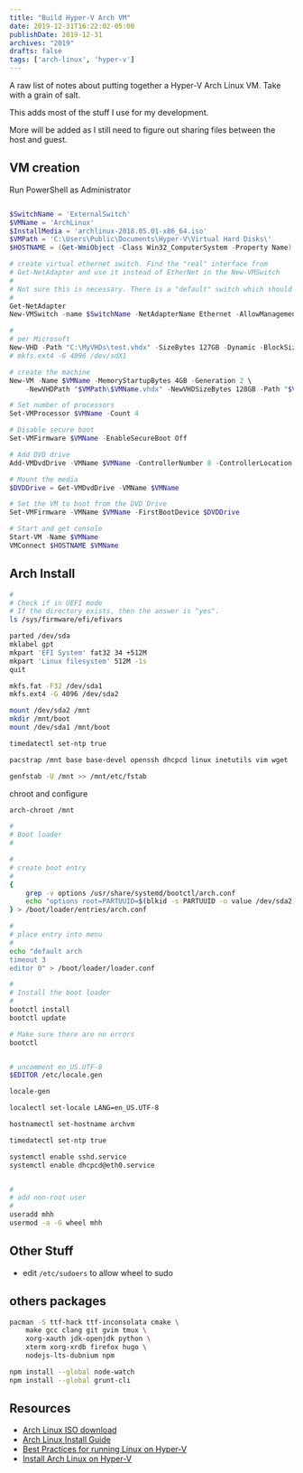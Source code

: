 ```yaml
---
title: "Build Hyper-V Arch VM"
date: 2019-12-31T16:22:02-05:00
publishDate: 2019-12-31
archives: "2019"
drafts: false
tags: ['arch-linux', 'hyper-v']
---
```



A raw list of notes about putting together a Hyper-V Arch Linux VM. Take with
a grain of salt.

This adds most of the stuff I use for my development.

More will be added as I still need to figure out sharing files between the host
and guest.

<!--more-->

## VM creation

Run PowerShell as Administrator

```ps1

$SwitchName = 'ExternalSwitch'
$VMName = 'ArchLinux'
$InstallMedia = 'archlinux-2018.05.01-x86_64.iso'
$VMPath = 'C:\Users\Public\Documents\Hyper-V\Virtual Hard Disks\'
$HOSTNAME = (Get-WmiObject -Class Win32_ComputerSystem -Property Name).Name

# create virtual ethernet switch. Find the "real" interface from
# Get-NetAdapter and use it instead of EtherNet in the New-VMSwitch
#
# Not sure this is necessary. There is a "default" switch which should work.
#
Get-NetAdapter
New-VMSwitch -name $SwitchName -NetAdapterName Ethernet -AllowManagementOS $true

#
# per Microsoft
New-VHD -Path "C:\MyVHDs\test.vhdx" -SizeBytes 127GB -Dynamic -BlockSizeBytes 1MB
# mkfs.ext4 -G 4096 /dev/sdX1

# create the machine
New-VM -Name $VMName -MemoryStartupBytes 4GB -Generation 2 \
	-NewVHDPath "$VMPath\$VMName.vhdx" -NewVHDSizeBytes 128GB -Path "$VMPath" -SwitchName $SwitchName

# Set number of processors
Set-VMProcessor $VMName -Count 4

# Disable secure boot
Set-VMFirmware $VMName -EnableSecureBoot Off

# Add DVD drive
Add-VMDvdDrive -VMName $VMName -ControllerNumber 0 -ControllerLocation 1 -Path $HOME\Downloads\$InstallMedia

# Mount the media
$DVDDrive = Get-VMDvdDrive -VMName $VMName

# Set the VM to boot from the DVD Drive
Set-VMFirmware -VMName $VMName -FirstBootDevice $DVDDrive

# Start and get console
Start-VM -Name $VMName
VMConnect $HOSTNAME $VMName
```

## Arch Install

```bash
#
# Check if in UEFI mode
# If the directory exists, then the answer is "yes".
ls /sys/firmware/efi/efivars

parted /dev/sda
mklabel gpt
mkpart 'EFI System' fat32 34 +512M
mkpart 'Linux filesystem' 512M -1s
quit

mkfs.fat -F32 /dev/sda1
mkfs.ext4 -G 4096 /dev/sda2

mount /dev/sda2 /mnt
mkdir /mnt/boot
mount /dev/sda1 /mnt/boot

timedatectl set-ntp true

pacstrap /mnt base base-devel openssh dhcpcd linux inetutils vim wget

genfstab -U /mnt >> /mnt/etc/fstab
```

chroot and configure

```bash
arch-chroot /mnt

#
# Boot loader
#

#
# create boot entry
#
{ 
	grep -v options /usr/share/systemd/bootctl/arch.conf
	echo "options root=PARTUUID=$(blkid -s PARTUUID -o value /dev/sda2) rw"
} > /boot/loader/entries/arch.conf

#
# place entry into menu
#
echo "default arch
timeout 3
editor 0" > /boot/loader/loader.conf

#
# Install the boot loader
#
bootctl install
bootctl update

# Make sure there are no errors
bootctl


# uncomment en_US.UTF-8
$EDITOR /etc/locale.gen

locale-gen

localectl set-locale LANG=en_US.UTF-8

hostnamectl set-hostname archvm

timedatectl set-ntp true

systemctl enable sshd.service
systemctl enable dhcpcd@eth0.service


#
# add non-root user
#
useradd mhh
usermod -a -G wheel mhh

```

## Other Stuff

- edit `/etc/sudoers` to allow wheel to sudo

## others packages

```bash
pacman -S ttf-hack ttf-inconsolata cmake \
	make gcc clang git gvim tmux \
	xorg-xauth jdk-openjdk python \
	xterm xorg-xrdb firefox hugo \
    nodejs-lts-dubnium npm

npm install --global node-watch
npm install --global grunt-cli
```


## Resources
- [Arch Linux ISO download](https://www.archlinux.org/download/)
- [Arch Linux Install Guide](https://wiki.archlinux.org/index.php/Installation_guide)
- [Best Practices for running Linux on Hyper-V](https://docs.microsoft.com/en-us/windows-server/virtualization/hyper-v/best-practices-for-running-linux-on-hyper-v)
- [Install Arch Linux on Hyper-V](https://medium.com/@mudrii/install-arch-linux-on-windows-10-hyper-v-215b2e71c6db)
